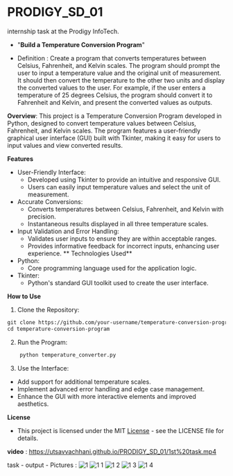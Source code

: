 # PRODIGY_SD_01
internship task at the Prodigy InfoTech.

- "**Build a Temperature Conversion Program**"

- Definition :  Create a program that converts temperatures between Celsius, Fahrenheit, and Kelvin scales. The program should prompt the user to input a temperature value and the original unit of measurement. It should then convert the temperature to the other two units and display the converted values to the user. For example, if the user enters a temperature of 25 degrees Celsius, the program should convert it to Fahrenheit and Kelvin, and present the converted values as outputs.

**Overview**: 
    This project is a Temperature Conversion Program developed in Python, designed to convert temperature values between Celsius, Fahrenheit, and Kelvin scales. The program features a user-friendly graphical user interface (GUI) built with Tkinter, making it easy for users to input values and view converted results.

**Features**
- User-Friendly Interface:
    - Developed using Tkinter to provide an intuitive and responsive GUI.
    - Users can easily input temperature values and select the unit of measurement.
- Accurate Conversions:
    - Converts temperatures between Celsius, Fahrenheit, and Kelvin with precision.
    - Instantaneous results displayed in all three temperature scales.
- Input Validation and Error Handling:
    - Validates user inputs to ensure they are within acceptable ranges.
    - Provides informative feedback for incorrect inputs, enhancing user experience.
**
Technologies Used**
- Python:
    - Core programming language used for the application logic.
- Tkinter:
    - Python's standard GUI toolkit used to create the user interface.

**How to Use**
1. Clone the Repository:
 ```html
 git clone https://github.com/your-username/temperature-conversion-program.git
 cd temperature-conversion-program
 ```
2. Run the Program: 
 ```html
     python temperature_converter.py
 ```
3. Use the Interface:
- Add support for additional temperature scales.
- Implement advanced error handling and edge case management.
- Enhance the GUI with more interactive elements and improved aesthetics.


**License**
- This project is licensed under the MIT [License](https://github.com/utsavvachhani/PRODIGY_SD_01/blob/main/LICENSE) - see the LICENSE file for details.

**video** : https://utsavvachhani.github.io/PRODIGY_SD_01/1st%20task.mp4

task - output - Pictures : 
![1](https://github.com/user-attachments/assets/98f8a4ff-b2fd-42d4-82c2-8fae6b8900d3)
![1 1](https://github.com/user-attachments/assets/1bc454e1-8d2b-4786-82ee-2987cfd3daca)
![1 2](https://github.com/user-attachments/assets/959977c5-e607-420a-8436-eefbcfc402dd)
![1 3](https://github.com/user-attachments/assets/4384b3dc-a7f5-4c06-a6ed-231cc936c8e8)
![1 4](https://github.com/user-attachments/assets/9185a703-db24-4af9-a426-e9cf4aec5921)

